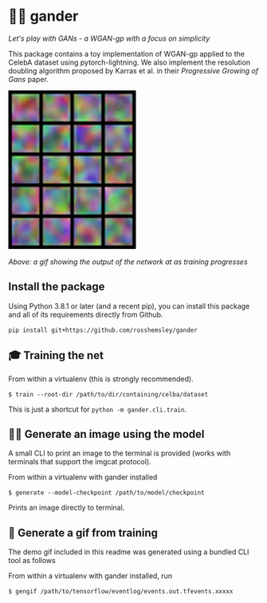 # 🙎‍♂️ gander
_Let's play with GANs - a WGAN-gp with a focus on simplicity_

This package contains a toy implementation of WGAN-gp applied to the CelebA dataset using pytorch-lightning.
We also implement the resolution doubling algorithm proposed by Karras et al. in their _Progressive Growing of Gans_ paper.

![visualization of training the network](example/training.gif)

_Above: a gif showing the output of the network at as training progresses_

## Install the package

Using Python 3.8.1 or later (and a recent pip), you can install this package and all of its requirements directly from Github.
```
pip install git+https://github.com/rosshemsley/gander
```

## 🎓  Training the net

From within a virtualenv (this is strongly recommended).
```
$ train --root-dir /path/to/dir/containing/celba/dataset
```

This is just a shortcut for `python -m gander.cli.train`.

## 🙎‍♂️  Generate an image using the model

A small CLI to print an image to the terminal is provided (works with terminals
that support the imgcat protocol). 

From within a virtualenv with gander installed
```
$ generate --model-checkpoint /path/to/model/checkpoint
```
Prints an image directly to terminal.


## 🌄  Generate a gif from training

The demo gif included in this readme was generated using a bundled CLI tool as follows

From within a virtualenv with gander installed, run
```
$ gengif /path/to/tensorflow/eventlog/events.out.tfevents.xxxxx
```
